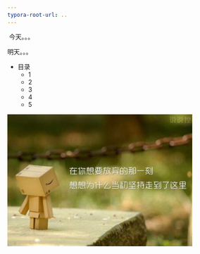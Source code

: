 ```yaml
---
typora-root-url: ..
---
```


﻿  今天。。。

  明天。。。



- 目录
  - 1
  - 2
  - 3
  - 4
  - 5

![1](/img/Journal/1.jpg)